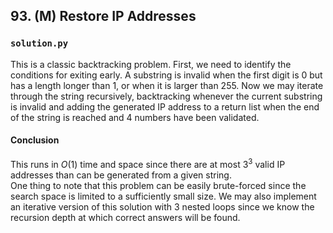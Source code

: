 ## 93. (M) Restore IP Addresses

### `solution.py`
This is a classic backtracking problem. First, we need to identify the conditions for exiting early. A substring is invalid when the first digit is 0 but has a length longer than 1, or when it is larger than 255. Now we may iterate through the string recursively, backtracking whenever the current substring is invalid and adding the generated IP address to a return list when the end of the string is reached and 4 numbers have been validated.  

#### Conclusion
This runs in $O(1)$ time and space since there are at most $3^3$ valid IP addresses than can be generated from a given string.  
One thing to note that this problem can be easily brute-forced since the search space is limited to a sufficiently small size. We may also implement an iterative version of this solution with 3 nested loops since we know the recursion depth at which correct answers will be found.  

